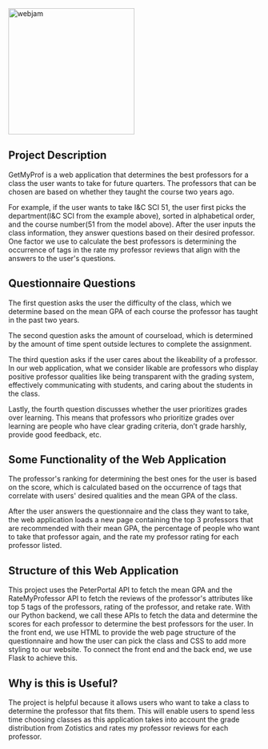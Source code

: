 <img width="252" alt="webjam" src="https://github.com/amhaiskar0921/ProfRecs/assets/130187401/0d70346f-7332-4f15-af39-2d5dbfa4ba09">

## Project Description

GetMyProf is a web application that determines the best professors for a class the user wants to take for future quarters. The professors that can be chosen are based on whether they taught the course two years ago. 

For example, if the user wants to take I&C SCI 51, the user first picks the department(I&C SCI from the example above), sorted in alphabetical order, and the course number(51 from the model above). After the user inputs the class information, they answer questions based on their desired professor. One factor we use to calculate the best professors is determining the occurrence of tags in the rate my professor reviews that align with the answers to the user's questions. 

## Questionnaire Questions
The first question asks the user the difficulty of the class, which we determine based on the mean GPA of each course the professor has taught in the past two years.

The second question asks the amount of courseload, which is determined by the amount of time spent outside lectures to complete the assignment.

The third question asks if the user cares about the likeability of a professor. In our web application, what we consider likable are professors who display positive professor qualities like being transparent with the grading system, effectively communicating with students, and caring about the students in the class. 

Lastly, the fourth question discusses whether the user prioritizes grades over learning. This means that professors who prioritize grades over learning are people who have clear grading criteria, don’t grade harshly, provide good feedback, etc. 

## Some Functionality of the Web Application
The professor's ranking for determining the best ones for the user is based on the score, which is calculated based on the occurrence of tags that correlate with users' desired qualities and the mean GPA of the class.

After the user answers the questionnaire and the class they want to take, the web application loads a new page containing the top 3 professors that are recommended with their mean GPA, the percentage of people who want to take that professor again, and the rate my professor rating for each professor listed.

## Structure of this Web Application
This project uses the PeterPortal API to fetch the mean GPA and the RateMyProfessor API to fetch the reviews of the professor's attributes like top 5 tags of the professors, rating of the professor, and retake rate. With our Python backend, we call these APIs to fetch the data and determine the scores for each professor to determine the best professors for the user. In the front end, we use HTML to provide the web page structure of the questionnaire and how the user can pick the class and CSS to add more styling to our website. To connect the front end and the back end, we use Flask to achieve this. 

## Why is this is Useful?
The project is helpful because it allows users who want to take a class to determine the professor that fits them. This will enable users to spend less time choosing classes as this application takes into account the grade distribution from Zotistics and rates my professor reviews for each professor. 
